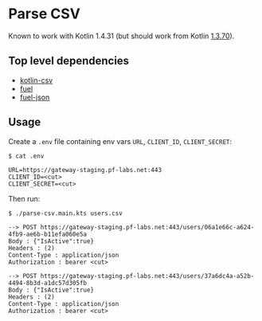 # Parse CSV

Known to work with Kotlin 1.4.31 (but should work from Kotlin [1.3.70](https://blog.jetbrains.com/kotlin/2020/03/kotlin-1-3-70-released/#scripting)).

## Top level dependencies

* [kotlin-csv](https://github.com/doyaaaaaken/kotlin-csv)
* [fuel](https://github.com/kittinunf/Fuel)
* [fuel-json](https://github.com/kittinunf/fuel/tree/master/fuel-json)

## Usage

Create a `.env` file containing env vars `URL`, `CLIENT_ID`, `CLIENT_SECRET`:

```
$ cat .env

URL=https://gateway-staging.pf-labs.net:443
CLIENT_ID=<cut>
CLIENT_SECRET=<cut>
```

Then run:

```
$ ./parse-csv.main.kts users.csv

--> POST https://gateway-staging.pf-labs.net:443/users/06a1e66c-a624-4fb9-ae6b-b11efa060e5a
Body : {"IsActive":true}
Headers : (2)
Content-Type : application/json
Authorization : bearer <cut>

--> POST https://gateway-staging.pf-labs.net:443/users/37a6dc4a-a52b-4494-8b3d-a1dc57d305fb
Body : {"IsActive":true}
Headers : (2)
Content-Type : application/json
Authorization : bearer <cut>
```
